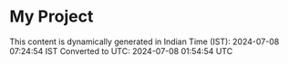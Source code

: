 # My Project

This content is dynamically generated in Indian Time (IST): 2024-07-08 07:24:54 IST
Converted to UTC: 2024-07-08 01:54:54 UTC
